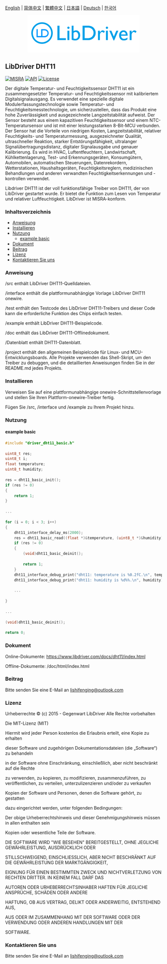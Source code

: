 [English](/README.md) | [ 简体中文](/README_zh-Hans.md) | [繁體中文](/README_zh-Hant.md) | [日本語](/README_ja.md) | [Deutsch](/README_de.md) | [한국어](/README_ko.md)

<div align=center>
<img src="/doc/image/logo.png"/>
</div>

## LibDriver DHT11
[![MISRA](https://img.shields.io/badge/misra-compliant-brightgreen.svg)](/misra/README.md) [![API](https://img.shields.io/badge/api-reference-blue.svg)](https://www.libdriver.com/docs/dht11/index.html) [![License](https://img.shields.io/badge/license-MIT-brightgreen.svg)](/LICENSE) 

Der digitale Temperatur- und Feuchtigkeitssensor DHT11 ist ein zusammengesetzter Temperatur- und Feuchtigkeitssensor mit kalibriertem Digitalsignalausgang. Es verwendet eine spezielle digitale Modulerfassungstechnologie sowie Temperatur- und Feuchtigkeitsmesstechnologie, um sicherzustellen, dass das Produkt eine hohe Zuverlässigkeit und ausgezeichnete Langzeitstabilität aufweist. Der Sensor besteht aus einem kapazitiven Feuchtigkeitssensor und einem NTC-Temperatursensor und ist mit einer leistungsstarken 8-Bit-MCU verbunden. Der Sensor hat die Vorteile von niedrigen Kosten, Langzeitstabilität, relativer Feuchtigkeits- und Temperaturmessung, ausgezeichneter Qualität, ultraschneller Reaktion, starker Entstörungsfähigkeit, ultralanger Signalübertragungsdistanz, digitaler Signalausgabe und genauer Kalibrierung. Es wird in HVAC, Luftentfeuchtern, Landwirtschaft, Kühlkettenlagerung, Test- und Erkennungsgeräten, Konsumgütern, Automobilen, automatischen Steuerungen, Datenrekordern, Wetterstationen, Haushaltsgeräten, Feuchtigkeitsreglern, medizinischen Behandlungen und anderen verwandten Feuchtigkeitserkennungen und -kontrollen verwendet.

Libdriver DHT11 ist der voll funktionsfähige Treiber von DHT11, der von LibDriver gestartet wurde. Er bietet die Funktion zum Lesen von Temperatur und relativer Luftfeuchtigkeit. LibDriver ist MISRA-konform.

### Inhaltsverzeichnis

  - [Anweisung](#Anweisung)
  - [Installieren](#Installieren)
  - [Nutzung](#Nutzung)
    - [example basic](#example-basic)
  - [Dokument](#Dokument)
  - [Beitrag](#Beitrag)
  - [Lizenz](#Lizenz)
  - [Kontaktieren Sie uns](#Kontaktieren-Sie-uns)

### Anweisung

/src enthält LibDriver DHT11-Quelldateien.

/interface enthält die plattformunabhängige Vorlage LibDriver DHT11 onewire.

/test enthält den Testcode des LibDriver DHT11-Treibers und dieser Code kann die erforderliche Funktion des Chips einfach testen.

/example enthält LibDriver DHT11-Beispielcode.

/doc enthält das LibDriver DHT11-Offlinedokument.

/Datenblatt enthält DHT11-Datenblatt.

/project enthält den allgemeinen Beispielcode für Linux- und MCU-Entwicklungsboards. Alle Projekte verwenden das Shell-Skript, um den Treiber zu debuggen, und die detaillierten Anweisungen finden Sie in der README.md jedes Projekts.

### Installieren

Verweisen Sie auf eine plattformunabhängige onewire-Schnittstellenvorlage und stellen Sie Ihren Plattform-onewire-Treiber fertig.

Fügen Sie /src, /interface und /example zu Ihrem Projekt hinzu.

### Nutzung

#### example basic

```C
#include "driver_dht11_basic.h"

uint8_t res;
uint8_t i;
float temperature;
uint8_t humidity;

res = dht11_basic_init();
if (res != 0)
{
    return 1;
}

...

for (i = 0; i < 3; i++)
{
    dht11_interface_delay_ms(2000);
    res = dht11_basic_read((float *)&temperature, (uint8_t *)&humidity);
    if (res != 0)
    {
        (void)dht11_basic_deinit();

        return 1;
    }
    dht11_interface_debug_print("dht11: temperature is %0.2fC.\n", temperature);
    dht11_interface_debug_print("dht11: humidity is %d%%.\n", humidity); 
    
    ...
        
}

...

(void)dht11_basic_deinit();

return 0;
```

### Dokument

Online-Dokumente: https://www.libdriver.com/docs/dht11/index.html

Offline-Dokumente: /doc/html/index.html

### Beitrag

Bitte senden Sie eine E-Mail an lishifenging@outlook.com

### Lizenz

Urheberrechte © (c) 2015 - Gegenwart LibDriver Alle Rechte vorbehalten



Die MIT-Lizenz (MIT)



Hiermit wird jeder Person kostenlos die Erlaubnis erteilt, eine Kopie zu erhalten

dieser Software und zugehörigen Dokumentationsdateien (die „Software“) zu behandeln

in der Software ohne Einschränkung, einschließlich, aber nicht beschränkt auf die Rechte

zu verwenden, zu kopieren, zu modifizieren, zusammenzuführen, zu veröffentlichen, zu verteilen, unterzulizenzieren und/oder zu verkaufen

Kopien der Software und Personen, denen die Software gehört, zu gestatten

dazu eingerichtet werden, unter folgenden Bedingungen:



Der obige Urheberrechtshinweis und dieser Genehmigungshinweis müssen in allen enthalten sein

Kopien oder wesentliche Teile der Software.



DIE SOFTWARE WIRD "WIE BESEHEN" BEREITGESTELLT, OHNE JEGLICHE GEWÄHRLEISTUNG, AUSDRÜCKLICH ODER

STILLSCHWEIGEND, EINSCHLIESSLICH, ABER NICHT BESCHRÄNKT AUF DIE GEWÄHRLEISTUNG DER MARKTGÄNGIGKEIT,

EIGNUNG FÜR EINEN BESTIMMTEN ZWECK UND NICHTVERLETZUNG VON RECHTEN DRITTER. IN KEINEM FALL DARF DAS

AUTOREN ODER URHEBERRECHTSINHABER HAFTEN FÜR JEGLICHE ANSPRÜCHE, SCHÄDEN ODER ANDERE

HAFTUNG, OB AUS VERTRAG, DELIKT ODER ANDERWEITIG, ENTSTEHEND AUS,

AUS ODER IM ZUSAMMENHANG MIT DER SOFTWARE ODER DER VERWENDUNG ODER ANDEREN HANDLUNGEN MIT DER

SOFTWARE.

### Kontaktieren Sie uns

Bitte senden Sie eine E-Mail an lishifenging@outlook.com